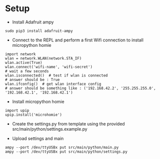 # Setup

* Install Adafruit ampy
```
sudo pip3 install adafruit-ampy
```
* Connect to the REPL and perform a first Wifi connection to install micropython homie
```
import network
wlan = network.WLAN(network.STA_IF)
wlan.active(True)
wlan.connect('wifi-name', 'wifi-secret')
# wait a few seconds
wlan.isconnected()  # test if wlan is connected
# answer should be : True
wlan.ifconfig()  # get wlan interface config
# answer should be something like : ('192.168.42.2', '255.255.255.0', '192.168.42.1', '192.168.42.1')
```
* Install micropython homie
```
import upip
upip.install('microhomie')
```
* Create the settings.py from template using the provided src/main/python/settings.example.py

* Upload settings and main
```
ampy --port /dev/ttyUSBx put src/main/python/main.py
ampy --port /dev/ttyUSBx put src/main/python/settings.py
```
